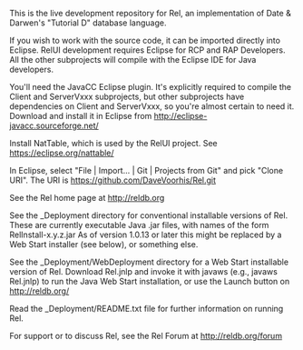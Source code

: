 This is the live development repository for Rel, an implementation of Date & Darwen's "Tutorial D" database language.

If you wish to work with the source code, it can be imported directly into Eclipse. RelUI development requires Eclipse for RCP and RAP Developers.  All the other subprojects will compile with the Eclipse IDE for Java developers.

You'll need the JavaCC Eclipse plugin.  It's explicitly required to compile the Client and ServerVxxx subprojects, but other subprojects have dependencies on Client and ServerVxxx, so you're almost certain to need it.  Download and install it in Eclipse from http://eclipse-javacc.sourceforge.net/

Install NatTable, which is used by the RelUI project.  See https://eclipse.org/nattable/

In Eclipse, select "File | Import... | Git | Projects from Git" and pick "Clone URI".  The URI is https://github.com/DaveVoorhis/Rel.git

See the Rel home page at http://reldb.org

See the _Deployment directory for conventional installable versions of Rel.  These are currently executable Java .jar files, with names of the form RelInstall-x.y.z.jar  As of version 1.0.13 or later this might be replaced by a Web Start installer (see below), or something else.

See the _Deployment/WebDeployment directory for a Web Start installable version of Rel.  Download Rel.jnlp and invoke it with
javaws (e.g., javaws Rel.jnlp) to run the Java Web Start installation, or use the Launch button on http://reldb.org/

Read the _Deployment/README.txt file for further information on running Rel.

For support or to discuss Rel, see the Rel Forum at http://reldb.org/forum
